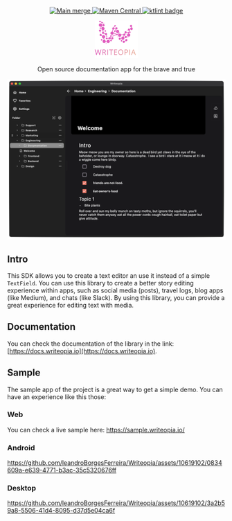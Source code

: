 
<p align="center"  width="100%">
  <a href="https://github.com/leandroBorgesFerreira/Writeopia/actions/workflows/main-merge.yml">
    <img src="https://github.com/leandroBorgesFerreira/Writeopia/actions/workflows/main-merge.yml/badge.svg" alt="Main merge">
  </a>
  <a href="https://search.maven.org/artifact/io.writeopia/writeopia-core">
    <img src="https://img.shields.io/maven-central/v/io.writeopia/writeopia-core" alt="Maven Central"/>
  </a>
  <a href="https://pinterest.github.io/ktlint/" target="_blank">
    <img src="https://img.shields.io/badge/ktlint%20code--style-%E2%9D%A4-FF4081" alt="ktlint badge" />
  </a>
</p>

<p align="center" width="100%">
  <img 
   src="./images/icon_with_title.svg" alt="Writeopia logo"
   width="100" 
   height="87" 
  />
</p>

<p align="center">Open source documentation app for the brave and true <p/>

<p align="center" width="100%">
  <img 
   src="./images/usage_screenshot.png" alt="Writeopia logo"
  />
</p>


## Intro

This SDK allows you to create a text editor an use it instead of a simple `TextField`. You can use this library to create a better story editing experience within apps, such as social media (posts), travel logs, blog apps (like Medium), and chats (like Slack). By using this library, you can provide a great experience for editing text with media.

## Documentation

You can check the documentation of the library in the link: [https://docs.writeopia.io](https://docs.writeopia.io).

## Sample 
The sample app of the project is a great way to get a simple demo. You can have an experience like this those:
### Web
You can check a live sample here: https://sample.writeopia.io/

### Android
https://github.com/leandroBorgesFerreira/Writeopia/assets/10619102/0834609a-e639-4771-b3ac-35c5320676ff

### Desktop
https://github.com/leandroBorgesFerreira/Writeopia/assets/10619102/3a2b59a8-5506-41d4-8095-d37d5e04ca6f

